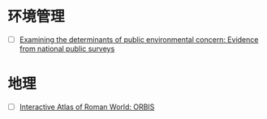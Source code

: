 # 环境管理

- [ ] [Examining the determinants of public environmental concern: Evidence from national public surveys](http://www.sciencedirect.com/science/article/pii/S1462901114000537)

# 地理

- [ ] [Interactive Atlas of Roman World: ORBIS](http://orbis.stanford.edu//)
